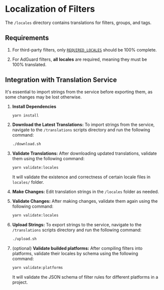 # Localization of Filters

The `/locales` directory contains translations for filters, groups, and tags.

## Requirements

   1. For third-party filters, only [`REQUIRED_LOCALES`](../validation/validate_locales.js) should be 100% complete.

   1. For AdGuard filters, **all locales** are required, meaning they must be 100% translated.

## Integration with Translation Service

It's essential to import strings from the service before exporting them, as some changes may be lost otherwise.

1. **Install Dependencies**

   ```bash
   yarn install
   ```

1. **Download the Latest Translations:**
   To import strings from the service, navigate to the `/translations` scripts directory and run the following command:

   ```bash
   ./download.sh
   ```

1. **Validate Translations:**
   After downloading updated translations, validate them using the following command:

   ```bash
   yarn validate:locales
   ```

   It will validate the existence and correctness of certain locale files in `locales/` folder.

1. **Make Changes:**
   Edit translation strings in the `/locales` folder as needed.

1. **Validate Changes:**
   After making changes, validate them again using the following command:

   ```bash
   yarn validate:locales
   ```

1. **Upload Strings:**
   To export strings to the service, navigate to the `/translations` scripts directory and run the following command:

   ```bash
   ./upload.sh
   ```

1. (optional) **Validate builded platforms:**
   After compiling filters into platforms, validate their locales by schema using the following command:

   ```bash
   yarn validate:platforms
   ```

   It will validate the JSON schema of filter rules for different platforms in a project.
